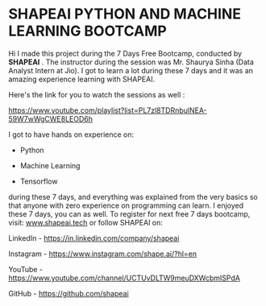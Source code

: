 # SHAPEAI PYTHON AND MACHINE LEARNING BOOTCAMP

Hi I made this project during the 7 Days Free Bootcamp, conducted by <b>SHAPEAI</b> . The instructor during the session was Mr. Shaurya Sinha (Data Analyst Intern at Jio). I got to learn a lot during these 7 days and it was an amazing experience learning with SHAPEAI.

Here's the link for you to watch the sessions as well :

https://www.youtube.com/playlist?list=PL7zl8TDRnbulNEA-59W7wWgCWE8LEOD6h


I got to have hands on experience on:

- Python

- Machine Learning
- Tensorflow

during these 7 days, and everything was explained from the very basics so that anyone with zero experience on programming can learn. I enjoyed these 7 days, you can as well. To register for next free 7 days bootcamp, visit: www.shapeai.tech or follow SHAPEAI on:

LinkedIn - https://in.linkedin.com/company/shapeai

Instagram - https://www.instagram.com/shape.ai/?hl=en

YouTube - https://www.youtube.com/channel/UCTUvDLTW9meuDXWcbmISPdA

GitHub - https://github.com/shapeai 
